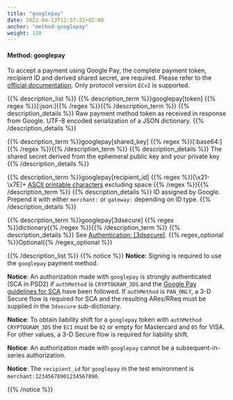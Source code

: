 ```yaml
---
title: "googlepay"
date: 2022-04-13T12:37:22+02:00
anchor: "method-googlepay"
weight: 120
---
```

#### Method: googlepay

To accept a payment using Google Pay, the complete payment token, recipient ID and derived shared secret, are required. Please refer to the [official documentation](https://developers.google.com/pay/api/web/guides/resources/payment-data-cryptography). Only protocol version `ECv2` is supported.

{{% description_list %}}
{{% description_term %}}googlepay[token] {{% regex %}}[\:json\:]{{% /regex %}}{{% /description_term %}}
{{% description_details %}}
Raw payment method token as received in response from Google. UTF-8 encoded serialization of a JSON dictionary.
{{% /description_details %}}

{{% description_term %}}googlepay[shared_key]  {{% regex %}}[\:base64\:]{{% /regex %}}{{% /description_term %}}
{{% description_details %}}
The shared secret derived from the ephemeral public key and your private key
{{% /description_details %}}

{{% description_term %}}googlepay[recipient_id] {{% regex %}}[\x21-\x7E]+ [ASCII printable characters](http://en.wikipedia.org/wiki/ASCII#ASCII_printable_characters) excluding space {{% /regex %}}{{% /description_term %}}
{{% description_details %}}
ID assigned by Google. Prepend it with either `merchant:` or `gateway:` depending on ID type.
{{% /description_details %}}

{{% description_term %}}googlepay[3dsecure] {{% regex %}}dictionary{{% /regex %}}{{% /description_term %}}
{{% description_details %}}
See [Authentication: [3dsecure]](#authentication-3dsecure).
{{% regex_optional %}}Optional{{% /regex_optional %}}

{{% /description_list %}}
{{% notice %}}
**Notice**: Signing is required to use the `googlepay` payment method.

**Notice**: An authorization made with `googlepay` is strongly authenticated (SCA in PSD2) if `authMethod` is `CRYPTOGRAM_3DS` and the [Google Pay guidelines for SCA](https://developers.google.com/pay/api/android/guides/resources/sca) have been followed. If `authMethod` is `PAN_ONLY`, a 3-D Secure flow is required for SCA and the resulting ARes/RReq must be supplied in the `3dsecure` sub-dictionary.

**Notice**: To obtain liability shift for a `googlepay` token with `authMethod` `CRYPTOGRAM_3DS` the `ECI` must be `02` or empty for Mastercard and `05` for VISA. For other values, a 3-D Secure flow is required for liability shift.

**Notice**: An authorization made with `googlepay` cannot be a subsequent-in-series authorization.

**Notice**: The `recipient_id` for `googlepay` in the test environment is `merchant:12345678901234567890`.

{{% /notice %}}
